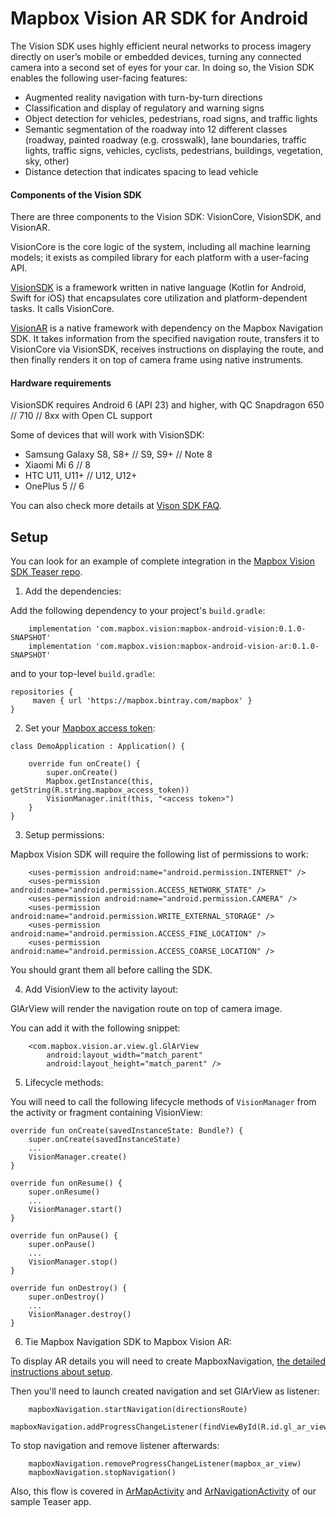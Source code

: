 # Mapbox Vision AR SDK for Android

The Vision SDK uses highly efficient neural networks to process imagery directly on user’s
mobile or embedded devices, turning any connected camera into a second set of eyes
for your car. In doing so, the Vision SDK enables the following user-facing features:

- Augmented reality navigation with turn-by-turn directions
- Classification and display of regulatory and warning signs
- Object detection for vehicles, pedestrians, road signs, and traffic lights
- Semantic segmentation of the roadway into 12 different classes (roadway, painted roadway (e.g. crosswalk), lane boundaries, traffic lights, traffic signs, vehicles, cyclists, pedestrians, buildings, vegetation, sky, other)
- Distance detection that indicates spacing to lead vehicle

#### Components of the Vision SDK
There are three components to the Vision SDK: VisionCore, VisionSDK, and VisionAR.

VisionCore is the core logic of the system, including all machine learning models; it exists as compiled library for each platform with a user-facing API.

[VisionSDK](https://github.com/mapbox/mapbox-vision-android) is a framework written in native language (Kotlin for Android, Swift for iOS) that encapsulates core utilization and platform-dependent tasks. It calls VisionCore.

[VisionAR](https://github.com/mapbox/mapbox-vision-ar-android) is a native framework with dependency on the Mapbox Navigation SDK. It takes information from the specified navigation route, transfers it to VisionCore via VisionSDK, receives instructions on displaying the route, and then finally renders it on top of camera frame using native instruments.

#### Hardware requirements

VisionSDK requires Android 6 (API 23) and higher, with QC Snapdragon 650 // 710 // 8xx with Open CL support

Some of devices that will work with VisionSDK:
- Samsung Galaxy S8, S8+ // S9, S9+ // Note 8
- Xiaomi Mi 6 // 8
- HTC U11, U11+ // U12, U12+
- OnePlus 5 // 6

You can also check more details at [Vison SDK FAQ](https://vision.mapbox.com/faq).

## Setup

You can look for an example of complete integration in the [Mapbox Vision SDK Teaser repo](https://github.com/mapbox/mapbox-vision-android-examples).

1. Add the dependencies:

Add the following dependency to your project's `build.gradle`:

```
    implementation 'com.mapbox.vision:mapbox-android-vision:0.1.0-SNAPSHOT'
    implementation 'com.mapbox.vision:mapbox-android-vision-ar:0.1.0-SNAPSHOT'
```

and to your top-level `build.gradle`:

```
repositories {
     maven { url 'https://mapbox.bintray.com/mapbox' }
}
```

2. Set your [Mapbox access token](https://www.mapbox.com/help/how-access-tokens-work/):

```
class DemoApplication : Application() {

    override fun onCreate() {
        super.onCreate()
        Mapbox.getInstance(this, getString(R.string.mapbox_access_token))
        VisionManager.init(this, "<access token>")
    }
}
```

3. Setup permissions:

Mapbox Vision SDK will require the following list of permissions to work:

```
    <uses-permission android:name="android.permission.INTERNET" />
    <uses-permission android:name="android.permission.ACCESS_NETWORK_STATE" />
    <uses-permission android:name="android.permission.CAMERA" />
    <uses-permission android:name="android.permission.WRITE_EXTERNAL_STORAGE" />
    <uses-permission android:name="android.permission.ACCESS_FINE_LOCATION" />
    <uses-permission android:name="android.permission.ACCESS_COARSE_LOCATION" />
```

You should grant them all before calling the SDK.

4. Add VisionView to the activity layout:

GlArView will render the navigation route on top of camera image.

You can add it with the following snippet:

```
    <com.mapbox.vision.ar.view.gl.GlArView
        android:layout_width="match_parent"
        android:layout_height="match_parent" />
```

5. Lifecycle methods:

You will need to call the following lifecycle methods of `VisionManager` from the activity or fragment containing VisionView:

```
override fun onCreate(savedInstanceState: Bundle?) {
    super.onCreate(savedInstanceState)
    ...
    VisionManager.create()
}

override fun onResume() {
    super.onResume()
    ...
    VisionManager.start()
}

override fun onPause() {
    super.onPause()
    ...
    VisionManager.stop()
}

override fun onDestroy() {
    super.onDestroy()
    ...
    VisionManager.destroy()
}
```

6. Tie Mapbox Navigation SDK to Mapbox Vision AR:

To display AR details you will need to create MapboxNavigation, [the detailed instructions about
setup](https://www.mapbox.com/android-docs/navigation/overview/).

Then you'll need to launch created navigation and set GlArView as listener:

```
    mapboxNavigation.startNavigation(directionsRoute)
    mapboxNavigation.addProgressChangeListener(findViewById(R.id.gl_ar_view))
```

To stop navigation and remove listener afterwards:

```
    mapboxNavigation.removeProgressChangeListener(mapbox_ar_view)
    mapboxNavigation.stopNavigation()
```

Also, this flow is covered in
[ArMapActivity](https://github.com/mapbox/mapbox-vision-android-examples/blob/master/app/src/main/java/com/mapbox/vision/examples/screens/ar/ArMapActivity.kt) and
[ArNavigationActivity](https://github.com/mapbox/mapbox-vision-android-examples/blob/master/app/src/main/java/com/mapbox/vision/examples/screens/ar/ArNavigationActivity.kt)
 of our sample Teaser app.
